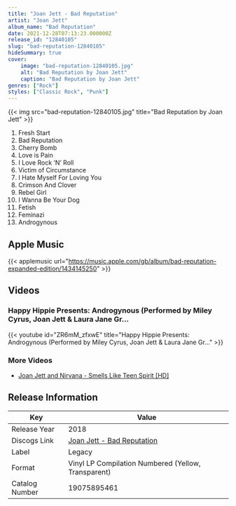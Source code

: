 ```yaml
---
title: "Joan Jett - Bad Reputation"
artist: "Joan Jett"
album_name: "Bad Reputation"
date: 2021-12-28T07:13:23.000000Z
release_id: "12840105"
slug: "bad-reputation-12840105"
hideSummary: true
cover:
    image: "bad-reputation-12840105.jpg"
    alt: "Bad Reputation by Joan Jett"
    caption: "Bad Reputation by Joan Jett"
genres: ["Rock"]
styles: ["Classic Rock", "Punk"]
---
```


{{< img src="bad-reputation-12840105.jpg" title="Bad Reputation by Joan Jett" >}}

<!-- section break -->

1. Fresh Start
2. Bad Reputation
3. Cherry Bomb
4. Love is Pain
5. I Love Rock ‘N’ Roll
6. Victim of Circumstance
7. I Hate Myself For Loving You
8. Crimson And Clover
9. Rebel Girl
10. I Wanna Be Your Dog
11. Fetish
12. Feminazi
13. Androgynous

<!-- section break -->




## Apple Music
{{< applemusic url="https://music.apple.com/gb/album/bad-reputation-expanded-edition/1434145250" >}}





## Videos
### Happy Hippie Presents: Androgynous (Performed by Miley Cyrus, Joan Jett & Laura Jane Gr...
{{< youtube id="ZR6mM_zfxwE" title="Happy Hippie Presents: Androgynous (Performed by Miley Cyrus, Joan Jett & Laura Jane Gr..." >}}<br>

### More Videos

- [Joan Jett and Nirvana - Smells Like Teen Spirit [HD]](https://www.youtube.com/watch?v=ezcncUVJOlU)


## Release Information
|  Key           | Value                                                |
| ---------------| ---------------------------------------------------- |
| Release Year   | 2018                                   |
| Discogs Link   | [Joan Jett - Bad Reputation](https://www.discogs.com/release/12840105-Joan-Jett-Bad-Reputation) |
| Label          | Legacy |
| Format         | Vinyl LP Compilation Numbered (Yellow, Transparent) |
| Catalog Number | 19075895461 |
